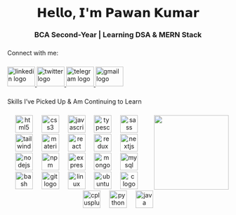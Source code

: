 <h1 align="center">𝗛𝗲𝗹𝗹𝗼, 𝗜'𝗺 𝗣𝗮𝘄𝗮𝗻 𝗞𝘂𝗺𝗮𝗿</h1>

###

<h3 align="center">BCA Second-Year | Learning DSA & MERN Stack</h3>

###

<p align="left">Connect with me:</p>

###

<div align="left">
  <a href="https://www.linkedin.com/in/pawan-kumar-vn/" target="_blank">
    <img src="https://raw.githubusercontent.com/maurodesouza/profile-readme-generator/master/src/assets/icons/social/linkedin/default.svg" width="63" height="45" alt="linkedin logo"  />
  </a>
  <a href="https://x.com/Pawankumar_vn" target="_blank">
    <img src="https://raw.githubusercontent.com/maurodesouza/profile-readme-generator/master/src/assets/icons/social/twitter/default.svg" width="63" height="45" alt="twitter logo"  />
  </a>
  <a href="https://t.me/Deviant_nx" target="_blank">
    <img src="https://raw.githubusercontent.com/maurodesouza/profile-readme-generator/master/src/assets/icons/social/telegram/default.svg" width="63" height="45" alt="telegram logo"  />
  </a>
  <a href="https://mail.google.com/mail/?view=cm&fs=1&to=pawankumar.vn@gmail.com" target="_blank">
    <img src="https://raw.githubusercontent.com/maurodesouza/profile-readme-generator/master/src/assets/icons/social/gmail/default.svg" width="63" height="45" alt="gmail logo"  />
  </a>
</div>

###

<p align="left">Skills I’ve Picked Up & Am Continuing to Learn</p>

###

<img align="right" height="170" src="https://media-hosting.imagekit.io//3e58eb3c5ef54449/ezgif-8281b1ebcc927b.gif?Expires=1834906091&Key-Pair-Id=K2ZIVPTIP2VGHC&Signature=cTJVCn2lrdNzmF6D30t2HU8BbnM6ojzU9n11PYktuDT3ceZmEHVy4~NkVdBiP-Gus8jToxl~RPLWwHD6jTnMB~Rr2mVJIEcFrKr2667dpPmgvyjNNqG9Wow1PgT9ZNv1kROTlrOV0kTi2n94ULX7zt0vF67Z1akzn0jmwVF7AIBFDJoxnHHg6GXY~UpKc4EPSVL68G~Xx~jFY0psiaa7Q0EcD6khMKK46uhPCmYxek44H2NOedCNLuXcFzPilqBaz6MLBYbGvYNLqK6yLHtU2UHLwE~INhhQkhjVfyPUEvoj9Hm3QsHXhaSkOSofoPNnQQBqahVw-2SUFSLGnpoGsg__"  />

###

<div align="center">
  <img src="https://cdn.jsdelivr.net/gh/devicons/devicon/icons/html5/html5-original.svg" height="40" alt="html5 logo"  />
  <img width="12" />
  <img src="https://cdn.jsdelivr.net/gh/devicons/devicon/icons/css3/css3-original.svg" height="40" alt="css3 logo"  />
  <img width="12" />
  <img src="https://cdn.jsdelivr.net/gh/devicons/devicon/icons/javascript/javascript-original.svg" height="40" alt="javascript logo"  />
  <img width="12" />
  <img src="https://cdn.jsdelivr.net/gh/devicons/devicon/icons/typescript/typescript-original.svg" height="40" alt="typescript logo"  />
  <img width="12" />
  <img src="https://cdn.jsdelivr.net/gh/devicons/devicon/icons/sass/sass-original.svg" height="40" alt="sass logo"  />
  <img width="12" />
  <img src="https://cdn.simpleicons.org/tailwindcss/06B6D4" height="40" alt="tailwindcss logo"  />
  <img width="12" />
  <img src="https://cdn.jsdelivr.net/gh/devicons/devicon/icons/materialui/materialui-original.svg" height="40" alt="materialui logo"  />
  <img width="12" />
  <img src="https://cdn.jsdelivr.net/gh/devicons/devicon/icons/react/react-original.svg" height="40" alt="react logo"  />
  <img width="12" />
  <img src="https://cdn.jsdelivr.net/gh/devicons/devicon/icons/redux/redux-original.svg" height="40" alt="redux logo"  />
  <img width="12" />
  <img src="https://cdn.jsdelivr.net/gh/devicons/devicon/icons/nextjs/nextjs-original.svg" height="40" alt="nextjs logo"  />
  <img width="12" />
  <img src="https://cdn.jsdelivr.net/gh/devicons/devicon/icons/nodejs/nodejs-original.svg" height="40" alt="nodejs logo"  />
  <img width="12" />
  <img src="https://cdn.jsdelivr.net/gh/devicons/devicon/icons/npm/npm-original-wordmark.svg" height="40" alt="npm logo"  />
  <img width="12" />
  <img src="https://skillicons.dev/icons?i=express" height="40" alt="express logo"  />
  <img width="12" />
  <img src="https://cdn.jsdelivr.net/gh/devicons/devicon/icons/mongodb/mongodb-original.svg" height="40" alt="mongodb logo"  />
  <img width="12" />
  <img src="https://cdn.jsdelivr.net/gh/devicons/devicon/icons/mysql/mysql-original.svg" height="40" alt="mysql logo"  />
  <img width="12" />
  <img src="https://cdn.jsdelivr.net/gh/devicons/devicon/icons/bash/bash-original.svg" height="40" alt="bash logo"  />
  <img width="12" />
  <img src="https://cdn.jsdelivr.net/gh/devicons/devicon/icons/git/git-original.svg" height="40" alt="git logo"  />
  <img width="12" />
  <img src="https://cdn.jsdelivr.net/gh/devicons/devicon/icons/linux/linux-original.svg" height="40" alt="linux logo"  />
  <img width="12" />
  <img src="https://cdn.simpleicons.org/ubuntu/E95420" height="40" alt="ubuntu logo"  />
  <img width="12" />
  <img src="https://cdn.jsdelivr.net/gh/devicons/devicon/icons/c/c-original.svg" height="40" alt="c logo"  />
  <img width="12" />
  <img src="https://cdn.jsdelivr.net/gh/devicons/devicon/icons/cplusplus/cplusplus-original.svg" height="40" alt="cplusplus logo"  />
  <img width="12" />
  <img src="https://cdn.jsdelivr.net/gh/devicons/devicon/icons/python/python-original.svg" height="40" alt="python logo"  />
  <img width="12" />
  <img src="https://cdn.jsdelivr.net/gh/devicons/devicon/icons/java/java-original.svg" height="40" alt="java logo"  />
</div>

###
